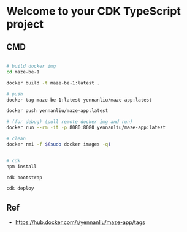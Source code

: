 # Welcome to your CDK TypeScript project

## CMD

```bash

# build docker img
cd maze-be-1

docker build -t maze-be-1:latest .

# push
docker tag maze-be-1:latest yennanliu/maze-app:latest

docker push yennanliu/maze-app:latest

# (for debug) (pull remote docker img and run)
docker run --rm -it -p 8080:8080 yennanliu/maze-app:latest

# clean
docker rmi -f $(sudo docker images -q)


# cdk
npm install

cdk bootstrap

cdk deploy
```


## Ref

- https://hub.docker.com/r/yennanliu/maze-app/tags
